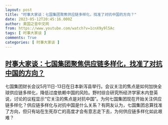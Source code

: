 ```yaml
---
layout: post
title: "时事大家谈：七国集团聚焦供应链多样化，找准了对抗中国的方向？"
date: 2023-05-12T20:45:16.000Z
author: 美国之音中文网
from: https://www.youtube.com/watch?v=1cnX9y9l5Ac
tags: [ 时事大家谈 ]
comments: True
categories: [ 时事大家谈 ]
---
```

<!--1683924316000-->
[时事大家谈：七国集团聚焦供应链多样化，找准了对抗中国的方向？](https://www.youtube.com/watch?v=1cnX9y9l5Ac)
------

<div>
七国集团财长会议5月11日-13日在日本新泻县举行。会议关注的焦点是如何加快全球供应链多样化，降低过度依赖中国的风险。野村综合研究所经济学家木内登英说，讨论的议程显示“它关注的焦点是对抗中国”。为何七国集团现在开始关注供应链多样化？供应链多样化与对抗中国是什么关系？有网友认为，七国集团总算找准了方向，但只有站在生死存亡的高度才会有意志走下去，为何供应链多样化如此艰难？
</div>
